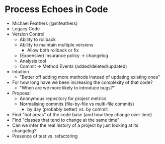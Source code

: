 # Process Echoes in Code

* Michael Feathers (@mfeathers)
* Legacy Code
* Version Control
  * Ability to rollback
  * Ability to maintain multiple versions
    * Allow both rollback or fix
  * (Expensive) Insurance policy -> changelog
  * Analysis tool
  * Commit -> Method Events (added/deleted/updated)
* Intuition
  * "Better off adding more methods instead of updating existing ones"
* For how long have we been increasing the complexity of that code?
  * "When are we more likely to introduce bugs?"
* Proposal
  * Anonymous repository for project metrics
  * Normalising commits (file-by-file vs multi-file commits)
    * by day (probably better) vs. by commit
* Find "hot areas" of the code base (and how they change over time)
* Find "classes that tend to change at the same time"
* Can we infer the real history of a project by just looking at its changelog?
* Presence of test vs. refactoring